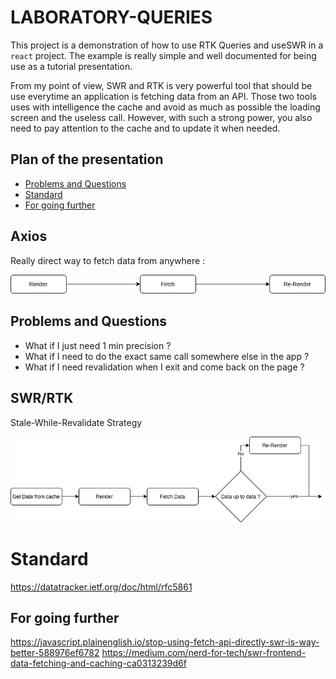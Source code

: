 # LABORATORY-QUERIES

This project is a demonstration of how to use RTK Queries and useSWR in a `react` project. The example is really simple and well documented for being use as a tutorial presentation.

From my point of view, SWR and RTK is very powerful tool that should be use everytime an application is fetching data from an API. Those two tools uses with intelligence the cache and avoid as much as possible the loading screen and the useless call. However, with such a strong power, you also need to pay attention to the cache and to update it when needed.

## Plan of the presentation

- [Problems and Questions](#problems-and-questions)
- [Standard](#standard)
- [For going further](#for-going-further)

## Axios

Really direct way to fetch data from anywhere :

![Alt text](documentation/axios.png?raw=true "SWR")

## Problems and Questions

- What if I just need 1 min precision ?
- What if I need to do the exact same call somewhere else in the app ?
- What if I need revalidation when I exit and come back on the page ?

## SWR/RTK

Stale-While-Revalidate Strategy

![Alt text](documentation/swr.png?raw=true "SWR")

# Standard

https://datatracker.ietf.org/doc/html/rfc5861

## For going further

https://javascript.plainenglish.io/stop-using-fetch-api-directly-swr-is-way-better-588976ef6782
https://medium.com/nerd-for-tech/swr-frontend-data-fetching-and-caching-ca0313239d6f
